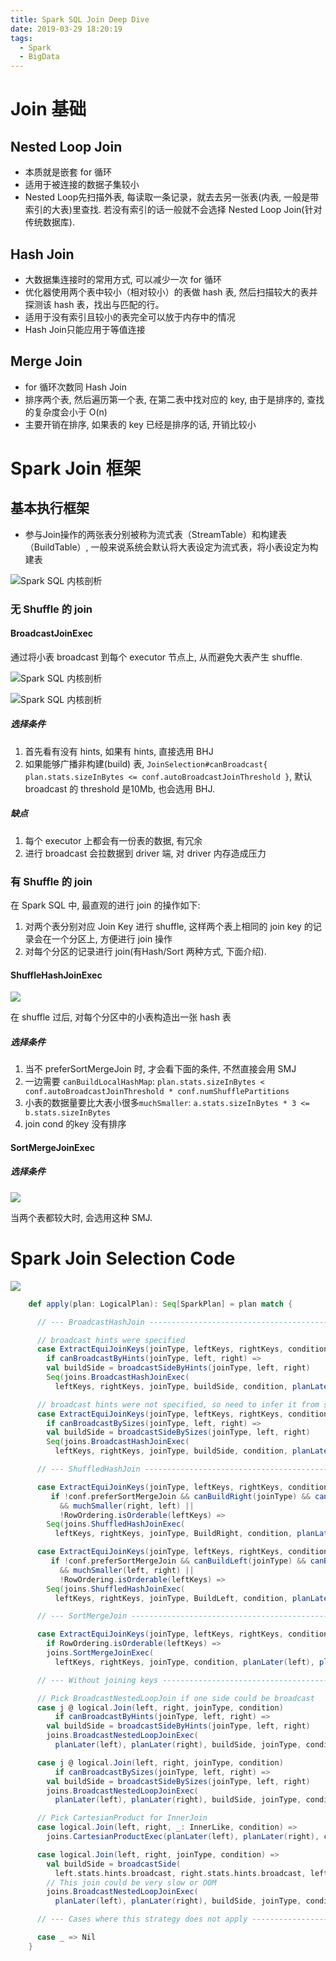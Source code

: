 ```yaml
---
title: Spark SQL Join Deep Dive
date: 2019-03-29 18:20:19
tags:
  - Spark
  - BigData
---
```

# Join 基础
## Nested Loop Join
- 本质就是嵌套 for 循环
- 适用于被连接的数据子集较小
- Nested Loop先扫描外表, 每读取一条记录，就去去另一张表(内表, 一般是带索引的大表)里查找. 若没有索引的话一般就不会选择 Nested Loop Join(针对传统数据库).

## Hash Join
- 大数据集连接时的常用方式, 可以减少一次 for 循环
- 优化器使用两个表中较小（相对较小）的表做 hash 表, 然后扫描较大的表并探测该 hash 表，找出与匹配的行。
- 适用于没有索引且较小的表完全可以放于内存中的情况
- Hash Join只能应用于等值连接

## Merge Join
- for 循环次数同 Hash Join
- 排序两个表, 然后遍历第一个表, 在第二表中找对应的 key, 由于是排序的, 查找的复杂度会小于 O(n)
- 主要开销在排序, 如果表的 key 已经是排序的话, 开销比较小

# Spark Join 框架
## 基本执行框架
- 参与Join操作的两张表分别被称为流式表（StreamTable）和构建表（BuildTable）, 一般来说系统会默认将大表设定为流式表，将小表设定为构建表

![Spark SQL 内核剖析](Spark-SQL-Join-Deep-Dive/20190630105331.png)

### 无 Shuffle 的 join
#### BroadcastJoinExec
通过将小表 broadcast 到每个 executor 节点上, 从而避免大表产生 shuffle.

![Spark SQL 内核剖析](Spark-SQL-Join-Deep-Dive/20190630164046.png)

![Spark SQL 内核剖析](Spark-SQL-Join-Deep-Dive/20190630164058.png)

##### 选择条件
1. 首先看有没有 hints, 如果有 hints, 直接选用 BHJ
2. 如果能够广播非构建(build) 表, `JoinSelection#canBroadcast{ plan.stats.sizeInBytes <= conf.autoBroadcastJoinThreshold }`, 默认 broadcast 的 threshold 是10Mb, 也会选用 BHJ.

##### 缺点
1. 每个 executor 上都会有一份表的数据, 有冗余
2. 进行 broadcast 会拉数据到 driver 端, 对 driver 内存造成压力

### 有 Shuffle 的 join
在 Spark SQL 中, 最直观的进行 join 的操作如下:
1. 对两个表分别对应 Join Key 进行 shuffle, 这样两个表上相同的 join key 的记录会在一个分区上, 方便进行 join 操作
2. 对每个分区的记录进行 join(有Hash/Sort 两种方式, 下面介绍).

#### ShuffleHashJoinExec
![](Spark-SQL-Join-Deep-Dive/20190630164357.png)

在 shuffle 过后, 对每个分区中的小表构造出一张 hash 表

##### 选择条件
1. 当不 preferSortMergeJoin 时, 才会看下面的条件, 不然直接会用 SMJ
2. 一边需要 `canBuildLocalHashMap`: `plan.stats.sizeInBytes < conf.autoBroadcastJoinThreshold * conf.numShufflePartitions`
3. 小表的数据量要比大表小很多`muchSmaller`: `a.stats.sizeInBytes * 3 <= b.stats.sizeInBytes`
4. join cond 的key 没有排序

#### SortMergeJoinExec

##### 选择条件

![](Spark-SQL-Join-Deep-Dive/20190805222307.png)

当两个表都较大时, 会选用这种 SMJ.

# Spark Join Selection Code

![](Spark-SQL-Join-Deep-Dive/20190805222901.png)

```scala
    def apply(plan: LogicalPlan): Seq[SparkPlan] = plan match {

      // --- BroadcastHashJoin --------------------------------------------------------------------

      // broadcast hints were specified
      case ExtractEquiJoinKeys(joinType, leftKeys, rightKeys, condition, left, right)
        if canBroadcastByHints(joinType, left, right) =>
        val buildSide = broadcastSideByHints(joinType, left, right)
        Seq(joins.BroadcastHashJoinExec(
          leftKeys, rightKeys, joinType, buildSide, condition, planLater(left), planLater(right)))

      // broadcast hints were not specified, so need to infer it from size and configuration.
      case ExtractEquiJoinKeys(joinType, leftKeys, rightKeys, condition, left, right)
        if canBroadcastBySizes(joinType, left, right) =>
        val buildSide = broadcastSideBySizes(joinType, left, right)
        Seq(joins.BroadcastHashJoinExec(
          leftKeys, rightKeys, joinType, buildSide, condition, planLater(left), planLater(right)))

      // --- ShuffledHashJoin ---------------------------------------------------------------------

      case ExtractEquiJoinKeys(joinType, leftKeys, rightKeys, condition, left, right)
         if !conf.preferSortMergeJoin && canBuildRight(joinType) && canBuildLocalHashMap(right)
           && muchSmaller(right, left) ||
           !RowOrdering.isOrderable(leftKeys) =>
        Seq(joins.ShuffledHashJoinExec(
          leftKeys, rightKeys, joinType, BuildRight, condition, planLater(left), planLater(right)))

      case ExtractEquiJoinKeys(joinType, leftKeys, rightKeys, condition, left, right)
         if !conf.preferSortMergeJoin && canBuildLeft(joinType) && canBuildLocalHashMap(left)
           && muchSmaller(left, right) ||
           !RowOrdering.isOrderable(leftKeys) =>
        Seq(joins.ShuffledHashJoinExec(
          leftKeys, rightKeys, joinType, BuildLeft, condition, planLater(left), planLater(right)))

      // --- SortMergeJoin ------------------------------------------------------------

      case ExtractEquiJoinKeys(joinType, leftKeys, rightKeys, condition, left, right)
        if RowOrdering.isOrderable(leftKeys) =>
        joins.SortMergeJoinExec(
          leftKeys, rightKeys, joinType, condition, planLater(left), planLater(right)) :: Nil

      // --- Without joining keys ------------------------------------------------------------

      // Pick BroadcastNestedLoopJoin if one side could be broadcast
      case j @ logical.Join(left, right, joinType, condition)
          if canBroadcastByHints(joinType, left, right) =>
        val buildSide = broadcastSideByHints(joinType, left, right)
        joins.BroadcastNestedLoopJoinExec(
          planLater(left), planLater(right), buildSide, joinType, condition) :: Nil

      case j @ logical.Join(left, right, joinType, condition)
          if canBroadcastBySizes(joinType, left, right) =>
        val buildSide = broadcastSideBySizes(joinType, left, right)
        joins.BroadcastNestedLoopJoinExec(
          planLater(left), planLater(right), buildSide, joinType, condition) :: Nil

      // Pick CartesianProduct for InnerJoin
      case logical.Join(left, right, _: InnerLike, condition) =>
        joins.CartesianProductExec(planLater(left), planLater(right), condition) :: Nil

      case logical.Join(left, right, joinType, condition) =>
        val buildSide = broadcastSide(
          left.stats.hints.broadcast, right.stats.hints.broadcast, left, right)
        // This join could be very slow or OOM
        joins.BroadcastNestedLoopJoinExec(
          planLater(left), planLater(right), buildSide, joinType, condition) :: Nil

      // --- Cases where this strategy does not apply ---------------------------------------------

      case _ => Nil
    }

```